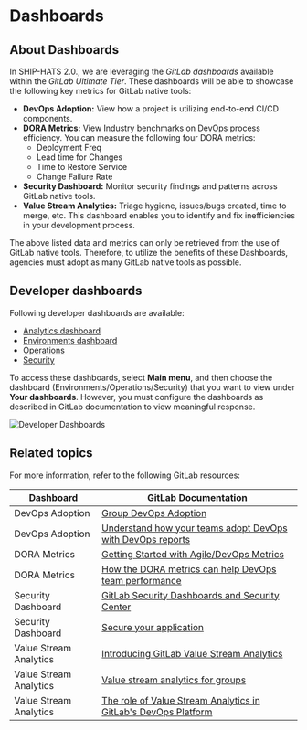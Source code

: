 # Dashboards

## About Dashboards

In SHIP-HATS 2.0., we are leveraging the *GitLab dashboards* available within the *GitLab Ultimate Tier*. These dashboards will be able to showcase the following key metrics for GitLab native tools:  

- **DevOps Adoption:** View how a project is utilizing end-to-end CI/CD components. <!--This dashboard will show GitLab native adoption only.-->
- **DORA Metrics:** View Industry benchmarks on DevOps process efficiency. You can measure the following four DORA metrics:
    - Deployment Freq
    - Lead time for Changes
    - Time to Restore Service
    - Change Failure Rate
- **Security Dashboard:** Monitor security findings and patterns across GitLab native tools. <!--This dashboard does not show data for SonarQube and Nexus IQ-->
- **Value Stream Analytics:** Triage hygiene, issues/bugs created, time to merge, etc. This dashboard enables you to identify and fix inefficiencies in your development process. <!--This dashboard does not show data for Jira/Confluence issues-->

The above listed data and metrics can only be retrieved from the use of GitLab native tools. Therefore, to utilize the benefits of these Dashboards, agencies must adopt as many GitLab native tools as possible.

## Developer dashboards

Following developer dashboards are available:

- [Analytics dashboard](https://docs.gitlab.com/ee/user/analytics/)
- [Environments dashboard](https://docs.gitlab.com/ee/ci/environments/environments_dashboard.html) 
- [Operations](https://docs.gitlab.com/ee/user/operations_dashboard/)
- [Security](https://docs.gitlab.com/ee/user/application_security/security_dashboard/) 

To access these dashboards, select **Main menu**, and then choose the dashboard (Environments/Operations/Security) that you want to view under **Your dashboards**. However, you must configure the dashboards as described in GitLab documentation to view meaningful response. 

![Developer Dashboards](./images/gitlab-developer-dashboards.png)


## Related topics

For more information, refer to the following GitLab resources:

|Dashboard|GitLab Documentation|
|---|---|
|DevOps Adoption|[Group DevOps Adoption](https://docs.gitlab.com/ee/user/group/devops_adoption/)
|DevOps Adoption|[Understand how your teams adopt DevOps with DevOps reports](https://about.gitlab.com/blog/2021/12/15/devops-adoption/)|
|DORA Metrics| [Getting Started with Agile/DevOps Metrics](https://about.gitlab.com/handbook/marketing/strategic-marketing/devops-metrics)|
|DORA Metrics|[How the DORA metrics can help DevOps team performance](https://about.gitlab.com/blog/2022/04/20/how-the-dora-metrics-can-help-devops-team-performance/)|
|Security Dashboard|[GitLab Security Dashboards and Security Center](https://docs.gitlab.com/ee/user/application_security/security_dashboard/)|
|Security Dashboard|[Secure your application](https://docs.gitlab.com/ee/user/application_security/)|
|Value Stream Analytics|[Introducing GitLab Value Stream Analytics](https://about.gitlab.com/stages-devops-lifecycle/value-stream-analytics/)|
|Value Stream Analytics|[Value stream analytics for groups](https://docs.gitlab.com/ee/user/group/value_stream_analytics/)|
|Value Stream Analytics|[The role of Value Stream Analytics in GitLab's DevOps Platform](https://about.gitlab.com/blog/2022/01/24/gitlab-value-stream-analytics/)|
